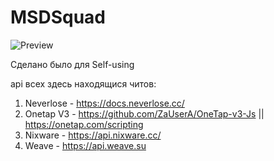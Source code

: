 # MSDSquad

![Preview](https://i.imgur.com/Ir0KLeH.png)

Сделано было для Self-using

api всех здесь находящися читов: 
1. Neverlose - https://docs.neverlose.cc/
2. Onetap V3 - https://github.com/ZaUserA/OneTap-v3-Js || https://onetap.com/scripting
3. Nixware - https://api.nixware.cc/
4. Weave - https://api.weave.su
